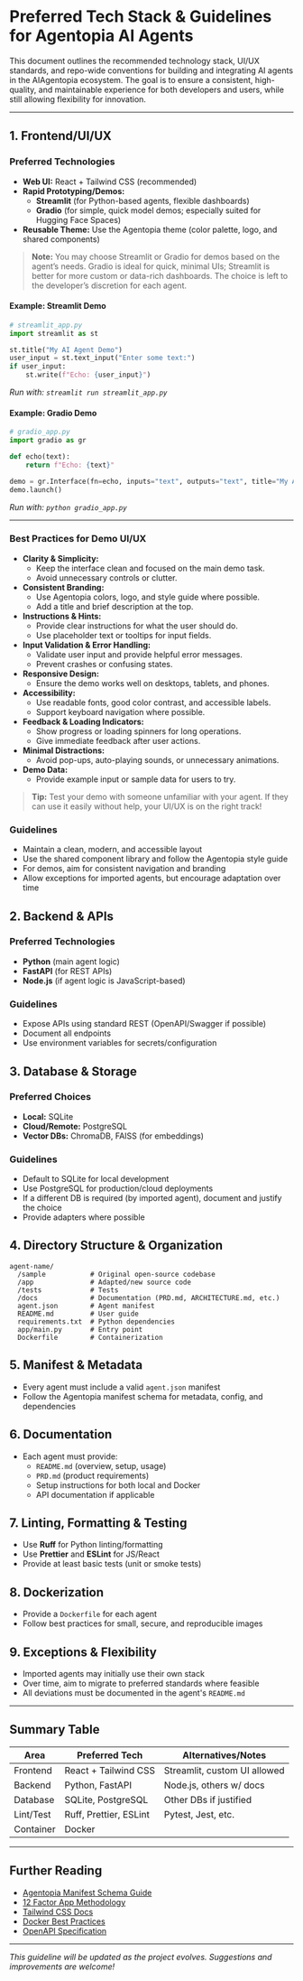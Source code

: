 # Preferred Tech Stack & Guidelines for Agentopia AI Agents

This document outlines the recommended technology stack, UI/UX standards, and repo-wide conventions for building and integrating AI agents in the AIAgentopia ecosystem. The goal is to ensure a consistent, high-quality, and maintainable experience for both developers and users, while still allowing flexibility for innovation.

---

## 1. Frontend/UI/UX

### Preferred Technologies
- **Web UI:** React + Tailwind CSS (recommended)
- **Rapid Prototyping/Demos:**
  - **Streamlit** (for Python-based agents, flexible dashboards)
  - **Gradio** (for simple, quick model demos; especially suited for Hugging Face Spaces)
- **Reusable Theme:** Use the Agentopia theme (color palette, logo, and shared components)

> **Note:** You may choose Streamlit or Gradio for demos based on the agent’s needs. Gradio is ideal for quick, minimal UIs; Streamlit is better for more custom or data-rich dashboards. The choice is left to the developer’s discretion for each agent.

#### Example: Streamlit Demo
```python
# streamlit_app.py
import streamlit as st

st.title("My AI Agent Demo")
user_input = st.text_input("Enter some text:")
if user_input:
    st.write(f"Echo: {user_input}")
```
_Run with: `streamlit run streamlit_app.py`_

#### Example: Gradio Demo
```python
# gradio_app.py
import gradio as gr

def echo(text):
    return f"Echo: {text}"

demo = gr.Interface(fn=echo, inputs="text", outputs="text", title="My AI Agent Demo")
demo.launch()
```
_Run with: `python gradio_app.py`_

---

### Best Practices for Demo UI/UX

- **Clarity & Simplicity:**
  - Keep the interface clean and focused on the main demo task.
  - Avoid unnecessary controls or clutter.
- **Consistent Branding:**
  - Use Agentopia colors, logo, and style guide where possible.
  - Add a title and brief description at the top.
- **Instructions & Hints:**
  - Provide clear instructions for what the user should do.
  - Use placeholder text or tooltips for input fields.
- **Input Validation & Error Handling:**
  - Validate user input and provide helpful error messages.
  - Prevent crashes or confusing states.
- **Responsive Design:**
  - Ensure the demo works well on desktops, tablets, and phones.
- **Accessibility:**
  - Use readable fonts, good color contrast, and accessible labels.
  - Support keyboard navigation where possible.
- **Feedback & Loading Indicators:**
  - Show progress or loading spinners for long operations.
  - Give immediate feedback after user actions.
- **Minimal Distractions:**
  - Avoid pop-ups, auto-playing sounds, or unnecessary animations.
- **Demo Data:**
  - Provide example input or sample data for users to try.

> **Tip:** Test your demo with someone unfamiliar with your agent. If they can use it easily without help, your UI/UX is on the right track!

### Guidelines
- Maintain a clean, modern, and accessible layout
- Use the shared component library and follow the Agentopia style guide
- For demos, aim for consistent navigation and branding
- Allow exceptions for imported agents, but encourage adaptation over time

## 2. Backend & APIs

### Preferred Technologies
- **Python** (main agent logic)
- **FastAPI** (for REST APIs)
- **Node.js** (if agent logic is JavaScript-based)

### Guidelines
- Expose APIs using standard REST (OpenAPI/Swagger if possible)
- Document all endpoints
- Use environment variables for secrets/configuration

## 3. Database & Storage

### Preferred Choices
- **Local:** SQLite
- **Cloud/Remote:** PostgreSQL
- **Vector DBs:** ChromaDB, FAISS (for embeddings)

### Guidelines
- Default to SQLite for local development
- Use PostgreSQL for production/cloud deployments
- If a different DB is required (by imported agent), document and justify the choice
- Provide adapters where possible

## 4. Directory Structure & Organization

```
agent-name/
  /sample           # Original open-source codebase
  /app              # Adapted/new source code
  /tests            # Tests
  /docs             # Documentation (PRD.md, ARCHITECTURE.md, etc.)
  agent.json        # Agent manifest
  README.md         # User guide
  requirements.txt  # Python dependencies
  app/main.py       # Entry point
  Dockerfile        # Containerization
```

## 5. Manifest & Metadata
- Every agent must include a valid `agent.json` manifest
- Follow the Agentopia manifest schema for metadata, config, and dependencies

## 6. Documentation
- Each agent must provide:
  - `README.md` (overview, setup, usage)
  - `PRD.md` (product requirements)
  - Setup instructions for both local and Docker
  - API documentation if applicable

## 7. Linting, Formatting & Testing
- Use **Ruff** for Python linting/formatting
- Use **Prettier** and **ESLint** for JS/React
- Provide at least basic tests (unit or smoke tests)

## 8. Dockerization
- Provide a `Dockerfile` for each agent
- Follow best practices for small, secure, and reproducible images

## 9. Exceptions & Flexibility
- Imported agents may initially use their own stack
- Over time, aim to migrate to preferred standards where feasible
- All deviations must be documented in the agent's `README.md`

---

## Summary Table
| Area      | Preferred Tech         | Alternatives/Notes           |
|-----------|-----------------------|------------------------------|
| Frontend  | React + Tailwind CSS  | Streamlit, custom UI allowed |
| Backend   | Python, FastAPI       | Node.js, others w/ docs      |
| Database  | SQLite, PostgreSQL    | Other DBs if justified       |
| Lint/Test | Ruff, Prettier, ESLint| Pytest, Jest, etc.           |
| Container | Docker                |                             |

---

## Further Reading
- [Agentopia Manifest Schema Guide](./manifest-schema-guide.md)
- [12 Factor App Methodology](https://12factor.net/)
- [Tailwind CSS Docs](https://tailwindcss.com/docs)
- [Docker Best Practices](https://docs.docker.com/develop/dev-best-practices/)
- [OpenAPI Specification](https://swagger.io/specification/)

---

*This guideline will be updated as the project evolves. Suggestions and improvements are welcome!*
